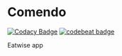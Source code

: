 # Comendo 
[![Codacy Badge](https://api.codacy.com/project/badge/Grade/c0c8f22c51684030ae20c8aadd220605)](https://app.codacy.com/app/felipe.sousa.f.s.s/Comendo?utm_source=github.com&utm_medium=referral&utm_content=fssilva/Comendo&utm_campaign=badger)
[![codebeat badge](https://codebeat.co/badges/835746fa-4787-462e-a86f-305fd56c8345)](https://codebeat.co/projects/github-com-fssilva-comendo-master)

Eatwise app
